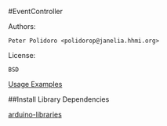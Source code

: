 #EventController

Authors:

    Peter Polidoro <polidorop@janelia.hhmi.org>

License:

    BSD


[Usage Examples](./examples)

##Install Library Dependencies

[arduino-libraries](https://github.com/janelia-arduino/arduino-libraries)
